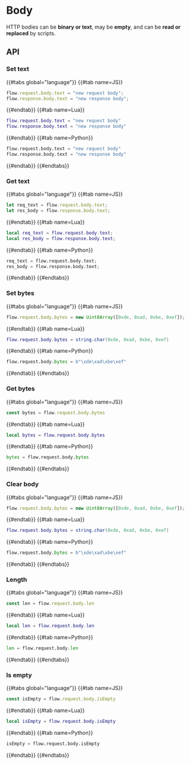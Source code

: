 # Body

HTTP bodies can be **binary or text**, may be **empty**, and can be **read or replaced** by scripts.

## API

### Set text

{{#tabs global="language"}}
{{#tab name=JS}}

```js
flow.request.body.text = "new request body";
flow.response.body.text = "new response body";
```

{{#endtab}}
{{#tab name=Lua}}

```lua
flow.request.body.text = "new request body"
flow.response.body.text = "new response body"
```

{{#endtab}}
{{#tab name=Python}}

```py
flow.request.body.text = "new request body"
flow.response.body.text = "new response body"
```

{{#endtab}}
{{#endtabs}}

### Get text

{{#tabs global="language"}}
{{#tab name=JS}}

```js
let req_text = flow.request.body.text;
let res_body = flow.response.body.text;
```

{{#endtab}}
{{#tab name=Lua}}

```lua
local req_text = flow.request.body.text;
local res_body = flow.response.body.text;
```

{{#endtab}}
{{#tab name=Python}}

```py
req_text = flow.request.body.text;
res_body = flow.response.body.text;
```

{{#endtab}}
{{#endtabs}}

### Set bytes

{{#tabs global="language"}}
{{#tab name=JS}}

```js
flow.request.body.bytes = new Uint8Array([0xde, 0xad, 0xbe, 0xef]);
```

{{#endtab}}
{{#tab name=Lua}}

```lua
flow.request.body.bytes = string.char(0xde, 0xad, 0xbe, 0xef)
```

{{#endtab}}
{{#tab name=Python}}

```py
flow.request.body.bytes = b"\xde\xad\xbe\xef"
```

{{#endtab}}
{{#endtabs}}

### Get bytes

{{#tabs global="language"}}
{{#tab name=JS}}

```js
const bytes = flow.request.body.bytes
```

{{#endtab}}
{{#tab name=Lua}}

```lua
local bytes = flow.request.body.bytes
```

{{#endtab}}
{{#tab name=Python}}

```py
bytes = flow.request.body.bytes
```

{{#endtab}}
{{#endtabs}}

### Clear body

{{#tabs global="language"}}
{{#tab name=JS}}

```js
flow.request.body.bytes = new Uint8Array([0xde, 0xad, 0xbe, 0xef]);
```

{{#endtab}}
{{#tab name=Lua}}

```lua
flow.request.body.bytes = string.char(0xde, 0xad, 0xbe, 0xef)
```

{{#endtab}}
{{#tab name=Python}}

```py
flow.request.body.bytes = b"\xde\xad\xbe\xef"
```

{{#endtab}}
{{#endtabs}}

### Length

{{#tabs global="language"}}
{{#tab name=JS}}

```js
const len = flow.request.body.len
```

{{#endtab}}
{{#tab name=Lua}}

```lua
local len = flow.request.body.len
```

{{#endtab}}
{{#tab name=Python}}

```py
len = flow.request.body.len
```

{{#endtab}}
{{#endtabs}}

### Is empty

{{#tabs global="language"}}
{{#tab name=JS}}

```js
const isEmpty = flow.request.body.isEmpty
```

{{#endtab}}
{{#tab name=Lua}}

```lua
local isEmpty = flow.request.body.isEmpty
```

{{#endtab}}
{{#tab name=Python}}

```py
isEmpty = flow.request.body.isEmpty
```

{{#endtab}}
{{#endtabs}}
